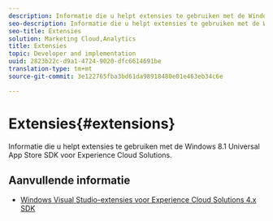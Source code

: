 ```yaml
---
description: Informatie die u helpt extensies te gebruiken met de Windows 8.1 Universal App Store SDK voor Experience Cloud Solutions.
seo-description: Informatie die u helpt extensies te gebruiken met de Windows 8.1 Universal App Store SDK voor Experience Cloud Solutions.
seo-title: Extensies
solution: Marketing Cloud,Analytics
title: Extensies
topic: Developer and implementation
uuid: 2823b22c-d9a1-4724-9020-dfc6614691be
translation-type: tm+mt
source-git-commit: 3e122765fba3bd61da98918480e01e463eb34c6e

---
```



# Extensies{#extensions}

Informatie die u helpt extensies te gebruiken met de Windows 8.1 Universal App Store SDK voor Experience Cloud Solutions.

## Aanvullende informatie

+ [Windows Visual Studio-extensies voor Experience Cloud Solutions 4.x SDK](/help/windows-appstore/extensions/win-vse-4x.md)
